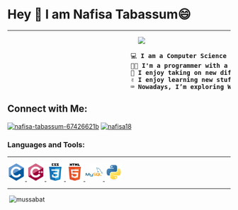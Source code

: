 <h1> Hey 👋 I am Nafisa Tabassum😄 </h1>
<hr>
<pre>
                                   <image src = "https://image.shutterstock.com/image-vector/happy-girl-laptop-online-coding-260nw-1982055719.jpg">
</pre>
<pre>
                                 💻<b> I am a Computer Science and Engineering student.</b>
                                 👩‍💻<b> I'm a programmer with a passion for Data Structures and Algorithms.</b>
                                 🎯<b> I enjoy taking on new difficulties and contributing to the solution.</b>
                                 ✌<b> I enjoy learning new stuff.</b>
                                 ⌨<b> Nowadays, I’m exploring Web Development.</b>
</pre>


<h2 align="left">Connect with Me:</h2>
<p align="left">
<a href="https://linkedin.com/in/nafisa-tabassum-67426621b" target="blank"><img align="center" src="https://raw.githubusercontent.com/rahuldkjain/github-profile-readme-generator/master/src/images/icons/Social/linked-in-alt.svg" alt="nafisa-tabassum-67426621b" height="30" width="40" /></a>
<a href="https://www.codechef.com/users/nafisa18" target="blank"><img align="center" src="https://cdn.jsdelivr.net/npm/simple-icons@3.1.0/icons/codechef.svg" alt="nafisa18" height="30" width="40" /></a>
</p>

<h3 align="left">Languages and Tools:</h3>
<hr>
<p align="left"> <a href="https://www.cprogramming.com/" target="_blank" rel="noreferrer"> <img src="https://raw.githubusercontent.com/devicons/devicon/master/icons/c/c-original.svg" alt="c" width="40" height="40"/> </a> <a href="https://www.w3schools.com/cpp/" target="_blank" rel="noreferrer"> <img src="https://raw.githubusercontent.com/devicons/devicon/master/icons/cplusplus/cplusplus-original.svg" alt="cplusplus" width="40" height="40"/> </a> <a href="https://www.w3schools.com/css/" target="_blank" rel="noreferrer"> <img src="https://raw.githubusercontent.com/devicons/devicon/master/icons/css3/css3-original-wordmark.svg" alt="css3" width="40" height="40"/> </a> <a href="https://www.w3.org/html/" target="_blank" rel="noreferrer"> <img src="https://raw.githubusercontent.com/devicons/devicon/master/icons/html5/html5-original-wordmark.svg" alt="html5" width="40" height="40"/> </a> <a href="https://www.mysql.com/" target="_blank" rel="noreferrer"> <img src="https://raw.githubusercontent.com/devicons/devicon/master/icons/mysql/mysql-original-wordmark.svg" alt="mysql" width="40" height="40"/> </a> <a href="https://www.python.org" target="_blank" rel="noreferrer"> <img src="https://raw.githubusercontent.com/devicons/devicon/master/icons/python/python-original.svg" alt="python" width="40" height="40"/> </a> </p>
<hr>
<p>&nbsp;<img align="center" src="https://github-readme-stats.vercel.app/api?username=mussabat&show_icons=true&locale=en" alt="mussabat" /></p>

